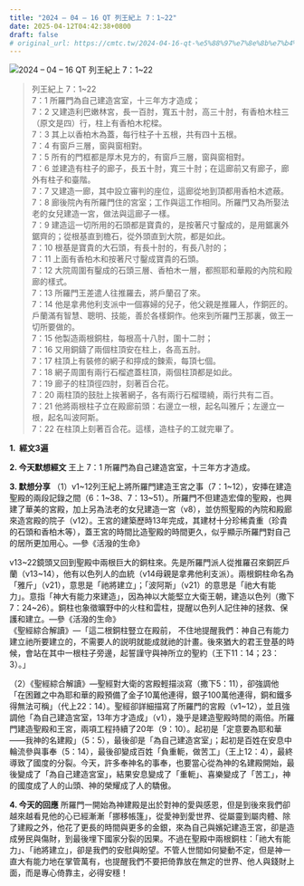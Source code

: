```yaml
---
title: "2024 – 04 – 16 QT 列王紀上 7：1~22"
date: 2025-04-12T04:42:38+0800
draft: false
# original_url: https://cmtc.tw/2024-04-16-qt-%e5%88%97%e7%8e%8b%e7%b4%80%e4%b8%8a-7%ef%bc%9a122
---
```


![2024 – 04 – 16 QT 列王紀上 7：1\~22](/images/qt.jpg  "2024 – 04 – 16 QT 列王紀上 7：1\~22")

> 列王紀上 7：1\~22  
> 7：1 所羅門為自己建造宮室，十三年方才造成；  
> 7：2 又建造利巴嫩林宮，長一百肘，寬五十肘，高三十肘，有香柏木柱三（原文是四）行，柱上有香柏木柁樑。  
> 7：3 其上以香柏木為蓋，每行柱子十五根，共有四十五根。  
> 7：4 有窗戶三層，窗與窗相對。  
> 7：5 所有的門框都是厚木見方的，有窗戶三層，窗與窗相對。  
> 7：6 並建造有柱子的廊子，長五十肘，寬三十肘；在這廊前又有廊子，廊外有柱子和臺階。  
> 7：7 又建造一廊，其中設立審判的座位，這廊從地到頂都用香柏木遮蔽。  
> 7：8 廊後院內有所羅門住的宮室；工作與這工作相同。所羅門又為所娶法老的女兒建造一宮，做法與這廊子一樣。  
> 7：9 建造這一切所用的石頭都是寶貴的，是按著尺寸鑿成的，是用鋸裏外鋸齊的；從根基直到檐石，從外頭直到大院，都是如此。  
> 7：10 根基是寶貴的大石頭，有長十肘的，有長八肘的；  
> 7：11 上面有香柏木和按著尺寸鑿成寶貴的石頭。  
> 7：12 大院周圍有鑿成的石頭三層、香柏木一層，都照耶和華殿的內院和殿廊的樣式。  
> 7：13 所羅門王差遣人往推羅去，將戶蘭召了來。  
> 7：14 他是拿弗他利支派中一個寡婦的兒子，他父親是推羅人，作銅匠的。戶蘭滿有智慧、聰明、技能，善於各樣銅作。他來到所羅門王那裏，做王一切所要做的。  
> 7：15 他製造兩根銅柱，每根高十八肘，圍十二肘；  
> 7：16 又用銅鑄了兩個柱頂安在柱上，各高五肘。  
> 7：17 柱頂上有裝修的網子和擰成的鍊索，每頂七個。  
> 7：18 網子周圍有兩行石榴遮蓋柱頂，兩個柱頂都是如此。  
> 7：19 廊子的柱頂徑四肘，刻著百合花。  
> 7：20 兩柱頂的鼓肚上挨著網子，各有兩行石榴環繞，兩行共有二百。  
> 7：21 他將兩根柱子立在殿廊前頭：右邊立一根，起名叫雅斤；左邊立一根，起名叫波阿斯。  
> 7：22 在柱頂上刻著百合花。這樣，造柱子的工就完畢了。

**1.  經文3遍**

**2. 今天默想經文**
王上 7：1 所羅門為自己建造宮室，十三年方才造成。

**3. 默想分享**
（1）v1\~12列王紀上將所羅門建造王宮之事（7：1\~12），安挿在建造聖殿的兩段記錄之間（6：1\~38、7：13\~51）。所羅門不但建造宏偉的聖殿，也興建了華美的宮殿，加上另為法老的女兒建造一宮（v8），並仿照聖殿的內院和殿廊來造宮殿的院子（v12）。王宮的建築歷時13年完成，其建材十分珍稀貴重（珍貴的石頭和香柏木等），蓋王宮的時間比造聖殿的時間更久，似乎顯示所羅門對自己的居所更加用心。—參《活潑的生命》

v13\~22鏡頭又回到聖殿中兩根巨大的銅柱來。先是所羅門派人從推羅召來銅匠戶蘭（v13\~14），他有以色列人的血統（v14母親是拿弗他利支派）。兩根銅柱命名為「雅斤」（v21），意思是「祂將建立」；「波阿斯」（v21）的意思是「祂大有能力」。意指「神大有能力來建造」，因為神以大能堅立大衛王朝，建造以色列（撒下7：24\~26）。銅柱也象徵曠野中的火柱和雲柱，提醒以色列人記住神的拯救、保護和建立。—參《活潑的生命》  
《聖經綜合解讀》—「這二根銅柱豎立在殿前， 不住地提醒我們：神自己有能力建立祂所要建立的，不需要人的説明就能成就祂的計畫。後來猶大的君王登基的時候，會站在其中一根柱子旁邊，起誓謹守與神所立的聖約（王下11：14；23：3）。」

（2）《聖經綜合解讀》—聖經對大衛的宮殿輕描淡寫（撒下5：11），卻強調他「在困難之中為耶和華的殿預備了金子10萬他連得，銀子100萬他連得，銅和鐵多得無法可稱」（代上22：14）。聖經卻詳細描寫了所羅門的宮殿（v1\~12），並且強調他「為自己建造宮室，13年方才造成」（v1），幾乎是建造聖殿時間的兩倍。所羅門建造聖殿和王宮，兩項工程持續了20年（9：10）。起初是「定意要為耶和華——我神的名建殿」（5：5），最後卻是「為自己建造宮室」；起初是百姓在安息中輪流參與事奉（5：14），最後卻變成百姓「負重軛，做苦工」（王上12：4），最終導致了國度的分裂。今天，許多奉神名的事奉，也要當心從為神的名建殿開始，最後變成了「為自己建造宮室」，結果安息變成了「重軛」、喜樂變成了「苦工」，神的國度成了人的山頭、神的榮耀成了人的驕傲。

**4. 今天的回應**
所羅門一開始為神建殿是出於對神的愛與感恩，但是到後來我們卻越來越看見他的心已經漸漸「挪移帳篷」，從愛神到愛世界、從屬靈到屬肉體、除了建殿之外，他花了更長的時間與更多的金銀，來為自己與嬪妃建造王宮，卻是造成勞民與傷財，到最後埋下國家分裂的因果。不過在聖殿中兩根銅柱：「祂大有能力」、「祂將建立」，卻是我們的安慰與盼望。不管人世間如何變動不定，但是神一直大有能力地在掌管萬有，也提醒我們不要把倚靠放在無定的世界、他人與錢財上面，而是專心倚靠主，必得安穩！
